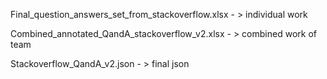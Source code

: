 Final_question_answers_set_from_stackoverflow.xlsx  - > individual work 

Combined_annotated_QandA_stackoverflow_v2.xlsx   - > combined work of team 

Stackoverflow_QandA_v2.json   - > final json
